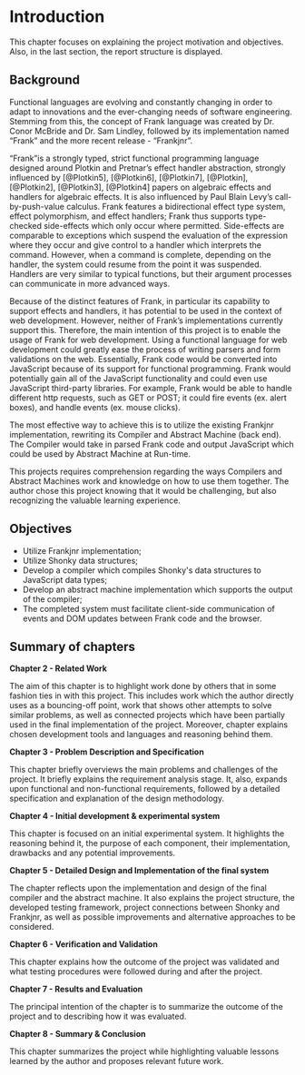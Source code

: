 # Introduction

This chapter focuses on explaining the project motivation and objectives. Also, in the last section,
the report structure is displayed.


## Background

Functional languages are evolving and constantly changing in order to adapt to innovations and the ever-changing 
needs of software engineering. Stemming from this, the concept of Frank language was created by Dr. Conor McBride and 
Dr. Sam Lindley, followed by its implementation named “Frank” and the more recent release - “Frankjnr”.

“Frank”is a strongly typed, strict functional programming language 
designed around Plotkin and Pretnar’s effect handler abstraction, strongly influenced by [@Plotkin5],
[@Plotkin6], [@Plotkin7], [@Plotkin], [@Plotkin2], [@Plotkin3], [@Plotkin4] papers on algebraic effects
and handlers for algebraic effects. It is also influenced by Paul Blain Levy’s call-by-push-value
calculus. Frank features a bidirectional effect
type system, effect polymorphism, and effect handlers; Frank thus supports type-checked
side-effects which only occur where permitted. Side-effects are comparable to exceptions which suspend
the evaluation of the expression where they occur and give control to a handler which interprets the
command. However, when a command is complete, depending on the handler, the system could resume from the
point it was suspended. Handlers are very similar to typical functions, but their argument processes
can communicate in more advanced ways. 

Because of the distinct features of Frank, in particular its capability to support effects and handlers,
it has potential to be used in the context of web development. However, neither of Frank’s implementations currently
support this. Therefore, the main intention of this project is to enable the usage of Frank for web development. Using 
a functional language for web development could greatly ease the process of writing parsers and form
validations on the web. Essentially, Frank code would be converted into JavaScript because of 
its support for functional programming. Frank would potentially gain all of the JavaScript
functionality and could even use JavaScript third-party libraries. For example, Frank would be able to handle 
different http requests, such as GET or POST; it could fire events (ex. alert boxes), and handle events
(ex. mouse clicks).

The most effective way to achieve this is to utilize the existing Frankjnr implementation, rewriting its 
Compiler and Abstract Machine (back end). The Compiler would take in parsed Frank code and output JavaScript which could
be used by Abstract Machine at Run-time. 

This projects requires comprehension regarding the ways Compilers and Abstract Machines work and knowledge on how to use them together.
The author chose this project knowing that it would be challenging, but also recognizing the valuable
learning experience.

## Objectives
* Utilize Frankjnr implementation;
* Utilize Shonky data structures;
* Develop a compiler which compiles Shonky's data structures to JavaScript data types;
* Develop an abstract machine implementation which supports the output of the compiler;
* The completed system must facilitate client-side communication of events and DOM updates between Frank code
  and the browser.

## Summary of chapters

**Chapter 2 - Related Work**

The aim of this chapter is to highlight work done by others that in some fashion ties in with this project.
This includes work which the author directly uses as a bouncing-off point, work that shows other attempts to
solve similar problems, as well as connected projects which have been partially used in the final implementation
of the project. Moreover, chapter explains chosen development tools and languages and reasoning behind 
them.

**Chapter 3 - Problem Description and Specification**

This chapter briefly overviews the main problems and challenges of the project. It briefly explains
the requirement analysis stage. It, also, expands upon
functional and non-functional requirements, followed by a detailed specification and explanation
of the design methodology.

**Chapter 4 - Initial development & experimental system**

This chapter is focused on an initial experimental system. It highlights the reasoning behind it, the
purpose of each component, their implementation, drawbacks and any potential improvements. 

**Chapter 5 - Detailed Design and Implementation of the final system**

The chapter reflects upon the implementation and design of the final compiler and the abstract machine. It also
explains the project structure, the developed testing framework, project connections between Shonky and Frankjnr,
as well as possible improvements and alternative approaches to be considered. 

**Chapter 6 - Verification and Validation**

This chapter explains how the outcome of the project was validated and what testing procedures were
followed during and after the project. 


**Chapter 7 - Results and Evaluation**

The principal intention of the chapter is to summarize the outcome of the project and to 
describing how it was evaluated. 

**Chapter 8 - Summary & Conclusion**

This chapter summarizes the project while highlighting valuable lessons learned by the author and 
proposes relevant future work.


